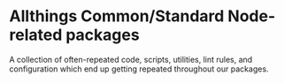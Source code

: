# Allthings Common/Standard Node-related packages

A collection of often-repeated code, scripts, utilities, lint rules, and configuration which end up getting repeated throughout our packages.

